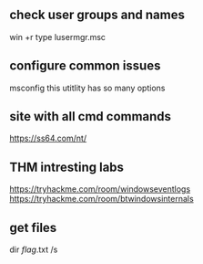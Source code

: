 ## check user groups and names
win +r
type lusermgr.msc

## configure common issues
msconfig this utitlity has so many options

## site with all cmd commands

https://ss64.com/nt/

## THM intresting labs
https://tryhackme.com/room/windowseventlogs
https://tryhackme.com/room/btwindowsinternals

## get files 
dir *flag*.txt /s
